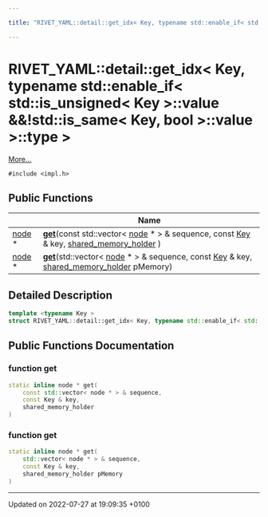 ```yaml
---

title: "RIVET_YAML::detail::get_idx< Key, typename std::enable_if< std::is_unsigned< Key >::value &&!std::is_same< Key, bool >::value >::type >"

---
```


# RIVET_YAML::detail::get_idx< Key, typename std::enable_if< std::is_unsigned< Key >::value &&!std::is_same< Key, bool >::value >::type >



 [More...](#detailed-description)


`#include <impl.h>`

## Public Functions

|                | Name           |
| -------------- | -------------- |
| <a href="http://example.org/classes/classrivet__yaml_1_1detail_1_1node/">node</a> * | **[get](http://example.org/classes/structrivet__yaml_1_1detail_1_1get__idx_3_01key_00_01typename_01std_1_1enable__if_3_01std_1_1is_62f31e423ae34e936714b2019f00617a/#function-get)**(const std::vector< <a href="http://example.org/classes/classrivet__yaml_1_1detail_1_1node/">node</a> * > & sequence, const <a href="http://example.org/namespaces/namespacerivet__yaml/#enumvalue-key">Key</a> & key, <a href="http://example.org/namespaces/namespacerivet__yaml_1_1detail/#typedef-shared-memory-holder">shared_memory_holder</a> ) |
| <a href="http://example.org/classes/classrivet__yaml_1_1detail_1_1node/">node</a> * | **[get](http://example.org/classes/structrivet__yaml_1_1detail_1_1get__idx_3_01key_00_01typename_01std_1_1enable__if_3_01std_1_1is_62f31e423ae34e936714b2019f00617a/#function-get)**(std::vector< <a href="http://example.org/classes/classrivet__yaml_1_1detail_1_1node/">node</a> * > & sequence, const <a href="http://example.org/namespaces/namespacerivet__yaml/#enumvalue-key">Key</a> & key, <a href="http://example.org/namespaces/namespacerivet__yaml_1_1detail/#typedef-shared-memory-holder">shared_memory_holder</a> pMemory) |

## Detailed Description

```cpp
template <typename Key >
struct RIVET_YAML::detail::get_idx< Key, typename std::enable_if< std::is_unsigned< Key >::value &&!std::is_same< Key, bool >::value >::type >;
```

## Public Functions Documentation

### function get

```cpp
static inline node * get(
    const std::vector< node * > & sequence,
    const Key & key,
    shared_memory_holder 
)
```


### function get

```cpp
static inline node * get(
    std::vector< node * > & sequence,
    const Key & key,
    shared_memory_holder pMemory
)
```


-------------------------------

Updated on 2022-07-27 at 19:09:35 +0100